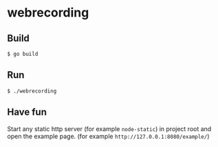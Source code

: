 # webrecording

## Build

    $ go build

## Run
    
    $ ./webrecording
    
## Have fun

Start any static http server (for example `node-static`) in project root and open the example page. (for example `http://127.0.0.1:8080/example/`)
